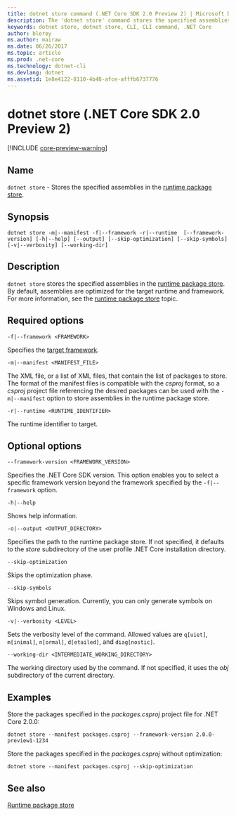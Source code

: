 ```yaml
---
title: dotnet store command (.NET Core SDK 2.0 Preview 2) | Microsoft Docs
description: The 'dotnet store' command stores the specified assemblies in the runtime package store.
keywords: dotnet store, dotnet store, CLI, CLI command, .NET Core
author: bleroy
ms.author: mairaw
ms.date: 06/26/2017
ms.topic: article
ms.prod: .net-core
ms.technology: dotnet-cli
ms.devlang: dotnet
ms.assetid: 1e8e4122-8110-4b48-afce-afffb6737776
---
```


# dotnet store (.NET Core SDK 2.0 Preview 2)

[!INCLUDE [core-preview-warning](~/includes/core-preview-warning.md)]

## Name

`dotnet store` - Stores the specified assemblies in the [runtime package store](../deploying/runtime-package-store.md).

## Synopsis

`dotnet store -m|--manifest -f|--framework -r|--runtime  [--framework-version] [-h|--help] [--output] [--skip-optimization] [--skip-symbols] [-v|--verbosity] [--working-dir]`

## Description

`dotnet store` stores the specified assemblies in the [runtime package store](../deploying/runtime-package-store.md). By default, assemblies are optimized for the target runtime and framework. For more information, see the [runtime package store](../deploying/runtime-package-store.md) topic.

## Required options

`-f|--framework <FRAMEWORK>`

Specifies the [target framework](../../standard/frameworks.md).

`-m|--manifest <MANIFEST_FILE>`

The XML file, or a list of XML files, that contain the list of packages to store. The format of the manifest files is compatible with the *csproj* format, so a *csproj* project file referencing the desired packages can be used with the `-m|--manifest` option to store assemblies in the runtime package store.

`-r|--runtime <RUNTIME_IDENTIFIER>`

The runtime identifier to target.

## Optional options

`--framework-version <FRAMEWORK_VERSION>`

Specifies the .NET Core SDK version. This option enables you to select a specific framework version beyond the framework specified by the `-f|--framework` option.

`-h|--help`

Shows help information.

`-o|--output <OUTPUT_DIRECTORY>`

Specifies the path to the runtime package store. If not specified, it defaults to the *store* subdirectory of the user profile .NET Core installation directory.

`--skip-optimization`

Skips the optimization phase.

`--skip-symbols`

Skips symbol generation. Currently, you can only generate symbols on Windows and Linux.

`-v|--verbosity <LEVEL>`

Sets the verbosity level of the command. Allowed values are `q[uiet]`, `m[inimal]`, `n[ormal]`, `d[etailed]`, and `diag[nostic]`.

`--working-dir <INTERMEDIATE_WORKING_DIRECTORY>`

The working directory used by the command. If not specified, it uses the *obj* subdirectory of the current directory.

## Examples

Store the packages specified in the *packages.csproj* project file for .NET Core 2.0.0:

`dotnet store --manifest packages.csproj --framework-version 2.0.0-preview1-1234`

Store the packages specified in the *packages.csproj* without optimization:

`dotnet store --manifest packages.csproj --skip-optimization`

## See also

[Runtime package store](../deploying/runtime-package-store.md)   

